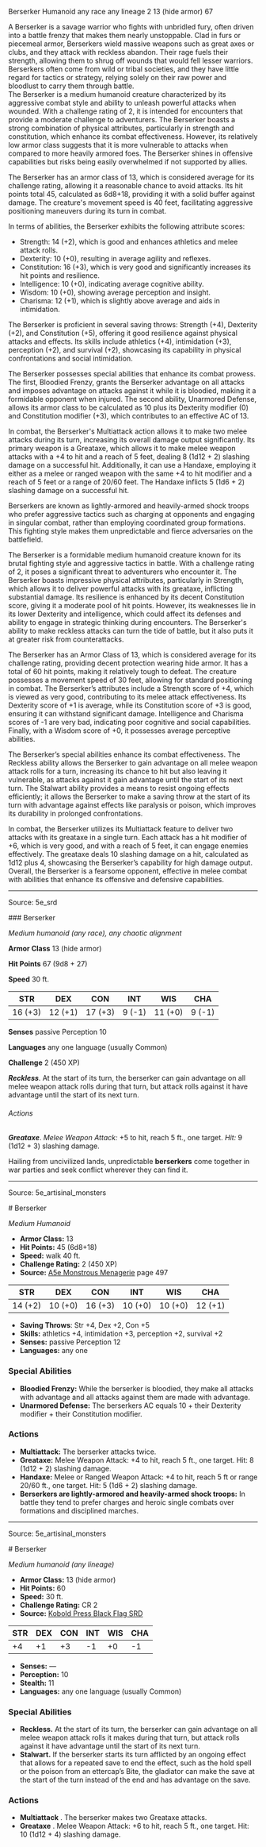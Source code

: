 <MonsterName/>Berserker</MonsterName>
<CreatureType/>Humanoid</CreatureType>
<Subtype/>any race</Subtype>
<Subtype/>any lineage</Subtype>
<CR/>2</CR>
<AC/>13 (hide armor)</AC>
<HP/>67</HP>
<summary>A Berserker is a savage warrior who fights with unbridled fury, often driven into a battle frenzy that makes them nearly unstoppable. Clad in furs or piecemeal armor, Berserkers wield massive weapons such as great axes or clubs, and they attack with reckless abandon. Their rage fuels their strength, allowing them to shrug off wounds that would fell lesser warriors. Berserkers often come from wild or tribal societies, and they have little regard for tactics or strategy, relying solely on their raw power and bloodlust to carry them through battle.</summary>

<summary>The Berserker is a medium humanoid creature characterized by its aggressive combat style and ability to unleash powerful attacks when wounded. With a challenge rating of 2, it is intended for encounters that provide a moderate challenge to adventurers. The Berserker boasts a strong combination of physical attributes, particularly in strength and constitution, which enhance its combat effectiveness. However, its relatively low armor class suggests that it is more vulnerable to attacks when compared to more heavily armored foes. The Berserker shines in offensive capabilities but risks being easily overwhelmed if not supported by allies.</summary>

<detail>

The Berserker has an armor class of 13, which is considered average for its challenge rating, allowing it a reasonable chance to avoid attacks. Its hit points total 45, calculated as 6d8+18, providing it with a solid buffer against damage. The creature's movement speed is 40 feet, facilitating aggressive positioning maneuvers during its turn in combat. 

In terms of abilities, the Berserker exhibits the following attribute scores:
- Strength: 14 (+2), which is good and enhances athletics and melee attack rolls.
- Dexterity: 10 (+0), resulting in average agility and reflexes.
- Constitution: 16 (+3), which is very good and significantly increases its hit points and resilience.
- Intelligence: 10 (+0), indicating average cognitive ability.
- Wisdom: 10 (+0), showing average perception and insight.
- Charisma: 12 (+1), which is slightly above average and aids in intimidation.

The Berserker is proficient in several saving throws: Strength (+4), Dexterity (+2), and Constitution (+5), offering it good resilience against physical attacks and effects. Its skills include athletics (+4), intimidation (+3), perception (+2), and survival (+2), showcasing its capability in physical confrontations and social intimidation.

The Berserker possesses special abilities that enhance its combat prowess. The first, Bloodied Frenzy, grants the Berserker advantage on all attacks and imposes advantage on attacks against it while it is bloodied, making it a formidable opponent when injured. The second ability, Unarmored Defense, allows its armor class to be calculated as 10 plus its Dexterity modifier (0) and Constitution modifier (+3), which contributes to an effective AC of 13.

In combat, the Berserker's Multiattack action allows it to make two melee attacks during its turn, increasing its overall damage output significantly. Its primary weapon is a Greataxe, which allows it to make melee weapon attacks with a +4 to hit and a reach of 5 feet, dealing 8 (1d12 + 2) slashing damage on a successful hit. Additionally, it can use a Handaxe, employing it either as a melee or ranged weapon with the same +4 to hit modifier and a reach of 5 feet or a range of 20/60 feet. The Handaxe inflicts 5 (1d6 + 2) slashing damage on a successful hit.

Berserkers are known as lightly-armored and heavily-armed shock troops who prefer aggressive tactics such as charging at opponents and engaging in singular combat, rather than employing coordinated group formations. This fighting style makes them unpredictable and fierce adversaries on the battlefield.

The Berserker is a formidable medium humanoid creature known for its brutal fighting style and aggressive tactics in battle. With a challenge rating of 2, it poses a significant threat to adventurers who encounter it. The Berserker boasts impressive physical attributes, particularly in Strength, which allows it to deliver powerful attacks with its greataxe, inflicting substantial damage. Its resilience is enhanced by its decent Constitution score, giving it a moderate pool of hit points. However, its weaknesses lie in its lower Dexterity and intelligence, which could affect its defenses and ability to engage in strategic thinking during encounters. The Berserker's ability to make reckless attacks can turn the tide of battle, but it also puts it at greater risk from counterattacks.

The Berserker has an Armor Class of 13, which is considered average for its challenge rating, providing decent protection wearing hide armor. It has a total of 60 hit points, making it relatively tough to defeat. The creature possesses a movement speed of 30 feet, allowing for standard positioning in combat. The Berserker’s attributes include a Strength score of +4, which is viewed as very good, contributing to its melee attack effectiveness. Its Dexterity score of +1 is average, while its Constitution score of +3 is good, ensuring it can withstand significant damage. Intelligence and Charisma scores of -1 are very bad, indicating poor cognitive and social capabilities. Finally, with a Wisdom score of +0, it possesses average perceptive abilities.

The Berserker’s special abilities enhance its combat effectiveness. The Reckless ability allows the Berserker to gain advantage on all melee weapon attack rolls for a turn, increasing its chance to hit but also leaving it vulnerable, as attacks against it gain advantage until the start of its next turn. The Stalwart ability provides a means to resist ongoing effects efficiently; it allows the Berserker to make a saving throw at the start of its turn with advantage against effects like paralysis or poison, which improves its durability in prolonged confrontations.

In combat, the Berserker utilizes its Multiattack feature to deliver two attacks with its greataxe in a single turn. Each attack has a hit modifier of +6, which is very good, and with a reach of 5 feet, it can engage enemies effectively. The greataxe deals 10 slashing damage on a hit, calculated as 1d12 plus 4, showcasing the Berserker’s capability for high damage output. Overall, the Berserker is a fearsome opponent, effective in melee combat with abilities that enhance its offensive and defensive capabilities.</detail>



---

Source: 5e_srd

<statblock>
### Berserker

*Medium humanoid (any race), any chaotic alignment*

**Armor Class** 13 (hide armor)

**Hit Points** 67 (9d8 + 27)

**Speed** 30 ft.

| STR     | DEX     | CON     | INT    | WIS     | CHA    |
|---------|---------|---------|--------|---------|--------|
| 16 (+3) | 12 (+1) | 17 (+3) | 9 (-1) | 11 (+0) | 9 (-1) |

**Senses** passive Perception 10

**Languages** any one language (usually Common)

**Challenge** 2 (450 XP)

***Reckless***. At the start of its turn, the berserker can gain advantage on all melee weapon attack rolls during that turn, but attack rolls against it have advantage until the start of its next turn.

###### Actions

***Greataxe***. *Melee Weapon Attack:* +5 to hit, reach 5 ft., one target. *Hit:* 9 (1d12 + 3) slashing damage.

Hailing from uncivilized lands, unpredictable **berserkers** come together in war parties and seek conflict wherever they can find it.</statblock>




---

Source: 5e_artisinal_monsters

<statblock>
# Berserker

*Medium* *Humanoid*

- **Armor Class:** 13
- **Hit Points:** 45 (6d8+18)
- **Speed:** walk 40 ft.
- **Challenge Rating:** 2 (450 XP)
- **Source:** [A5e Monstrous Menagerie](https://enpublishingrpg.com/products/level-up-monstrous-menagerie-a5e) page 497

| STR | DEX | CON | INT | WIS | CHA |
| --- | --- | --- | --- | --- | --- |
| 14 (+2) | 10 (+0) | 16 (+3) | 10 (+0) | 10 (+0) | 12 (+1) |

- **Saving Throws**: Str +4, Dex +2, Con +5
- **Skills:** athletics +4, intimidation +3, perception +2, survival +2
- **Senses:** passive Perception 12
- **Languages:** any one

### Special Abilities

- **Bloodied Frenzy:** While the berserker is bloodied, they make all attacks with advantage and all attacks against them are made with advantage.
- **Unarmored Defense:** The berserkers AC equals 10 + their Dexterity modifier + their Constitution modifier.

### Actions

- **Multiattack:** The berserker attacks twice.
- **Greataxe:** Melee Weapon Attack: +4 to hit, reach 5 ft., one target. Hit: 8 (1d12 + 2) slashing damage.
- **Handaxe:** Melee or Ranged Weapon Attack: +4 to hit, reach 5 ft or range 20/60 ft., one target. Hit: 5 (1d6 + 2) slashing damage.
- **Berserkers are lightly-armored and heavily-armed shock troops:** In battle  they tend to prefer charges and heroic single combats over formations and disciplined marches.


</statblock>




---

Source: 5e_artisinal_monsters

<statblock>
# Berserker

*Medium humanoid (any lineage)*

- **Armor Class:** 13 (hide armor)
- **Hit Points:** 60
- **Speed:** 30 ft.
- **Challenge Rating:** CR 2
- **Source:** [Kobold Press Black Flag SRD](https://koboldpress.com/black-flag-roleplaying/)

| STR | DEX | CON | INT | WIS | CHA |
| --- | --- | --- | --- | --- | --- |
| +4 | +1 | +3 | -1 | +0 | -1 |

- **Senses:** —
- **Perception:** 10
- **Stealth:** 11
- **Languages:** any one language (usually Common)

### Special Abilities

- **Reckless.** At the start of its turn, the berserker can gain advantage on all melee weapon attack rolls it makes during that turn, but attack rolls against it have advantage until the start of its next turn.
- **Stalwart.** If the berserker starts its turn afflicted by an ongoing effect that allows for a repeated save to end the effect, such as the hold spell or the poison from an ettercap’s Bite, the gladiator can make the save at the start of the turn instead of the end and has advantage on the save.

### Actions

- **Multiattack** . The berserker makes two Greataxe attacks.
- **Greataxe** . Melee Weapon Attack: +6 to hit, reach 5 ft., one target. Hit: 10 (1d12 + 4) slashing damage.

</statblock>



